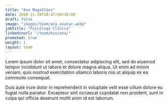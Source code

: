 ```yaml
---
title: "Ana Magalhães"
date: 2018-11-19T10:47:58+10:00
draft: false
image: "images/team/ana_avatar.webp"
jobtitle: "Psicóloga Clínica"
linkedinurl: "/team/bio/ana/"
promoted: true
weight: 1
layout: team
---
```


Lorem ipsum dolor sit amet, consectetur adipiscing elit, sed do eiusmod tempor incididunt ut labore et dolore magna aliqua. Ut enim ad minim veniam, quis nostrud exercitation ullamco laboris nisi ut aliquip ex ea commodo consequat.

Duis aute irure dolor in reprehenderit in voluptate velit esse cillum dolore eu fugiat nulla pariatur. Excepteur sint occaecat cupidatat non proident, sunt in culpa qui officia deserunt mollit anim id est laborum.
